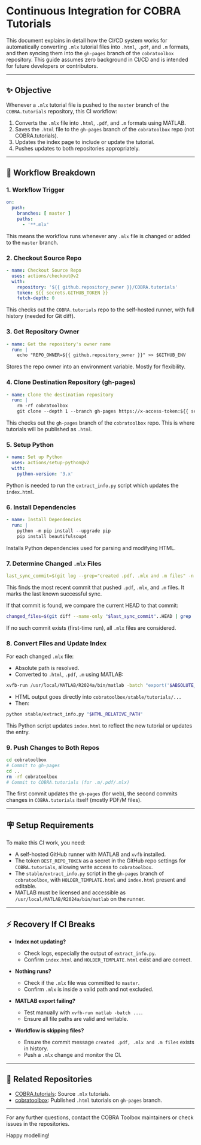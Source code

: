 # Continuous Integration for COBRA Tutorials

This document explains in detail how the CI/CD system works for automatically converting `.mlx` tutorial files into `.html`, `.pdf`, and `.m` formats, and then syncing them into the `gh-pages` branch of the `cobratoolbox` repository. This guide assumes zero background in CI/CD and is intended for future developers or contributors.

---

## ✨ Objective

Whenever a `.mlx` tutorial file is pushed to the `master` branch of the `COBRA.tutorials` repository, this CI workflow:

1. Converts the `.mlx` file into `.html`, `.pdf`, and `.m` formats using MATLAB.
2. Saves the `.html` file to the `gh-pages` branch of the `cobratoolbox` repo (not COBRA.tutorials).
3. Updates the index page to include or update the tutorial.
4. Pushes updates to both repositories appropriately.

---

## 📄 Workflow Breakdown

### 1. **Workflow Trigger**

```yaml
on:
  push:
    branches: [ master ]
    paths:
      - '**.mlx'
```

This means the workflow runs whenever any `.mlx` file is changed or added to the `master` branch.

### 2. **Checkout Source Repo**

```yaml
- name: Checkout Source Repo
  uses: actions/checkout@v2
  with:
    repository: '${{ github.repository_owner }}/COBRA.tutorials'
    token: ${{ secrets.GITHUB_TOKEN }}
    fetch-depth: 0
```

This checks out the `COBRA.tutorials` repo to the self-hosted runner, with full history (needed for Git diff).

### 3. **Get Repository Owner**

```yaml
- name: Get the repository's owner name
  run: |
    echo "REPO_OWNER=${{ github.repository_owner }}" >> $GITHUB_ENV
```

Stores the repo owner into an environment variable. Mostly for flexibility.

### 4. **Clone Destination Repository (gh-pages)**

```yaml
- name: Clone the destination repository
  run: |
    rm -rf cobratoolbox
    git clone --depth 1 --branch gh-pages https://x-access-token:${{ secrets.DEST_REPO_TOKEN }}@github.com/opencobra/cobratoolbox.git
```

This checks out the `gh-pages` branch of the `cobratoolbox` repo. This is where tutorials will be published as `.html`.

### 5. **Setup Python**

```yaml
- name: Set up Python
  uses: actions/setup-python@v2
  with:
    python-version: '3.x'
```

Python is needed to run the `extract_info.py` script which updates the `index.html`.

### 6. **Install Dependencies**

```yaml
- name: Install Dependencies
  run: |
    python -m pip install --upgrade pip
    pip install beautifulsoup4
```

Installs Python dependencies used for parsing and modifying HTML.

### 7. **Determine Changed `.mlx` Files**

```yaml
last_sync_commit=$(git log --grep="created .pdf, .mlx and .m files" -n 1 --pretty=format:%H)
```

This finds the most recent commit that pushed `.pdf`, `.mlx`, and `.m` files. It marks the last known successful sync.

If that commit is found, we compare the current HEAD to that commit:

```bash
changed_files=$(git diff --name-only "$last_sync_commit"..HEAD | grep '\.mlx' || true)
```

If no such commit exists (first-time run), all `.mlx` files are considered.

### 8. **Convert Files and Update Index**

For each changed `.mlx` file:

* Absolute path is resolved.
* Converted to `.html`, `.pdf`, `.m` using MATLAB:

```bash
xvfb-run /usr/local/MATLAB/R2024a/bin/matlab -batch "export('$ABSOLUTE_FILE_PATH', '$OUTPUT_FILE_PATH', 'Format', '<html/pdf/m>')"
```

* HTML output goes directly into `cobratoolbox/stable/tutorials/...`
* Then:

```bash
python stable/extract_info.py "$HTML_RELATIVE_PATH"
```

This Python script updates `index.html` to reflect the new tutorial or updates the entry.

### 9. **Push Changes to Both Repos**

```bash
cd cobratoolbox
# Commit to gh-pages
cd ..
rm -rf cobratoolbox
# Commit to COBRA.tutorials (for .m/.pdf/.mlx)
```

The first commit updates the `gh-pages` (for web), the second commits changes in `COBRA.tutorials` itself (mostly PDF/M files).

---

## 🪧 Setup Requirements

To make this CI work, you need:

* A self-hosted GitHub runner with MATLAB and `xvfb` installed.
* The token `DEST_REPO_TOKEN` as a secret in the GitHub repo settings for `COBRA.tutorials`, allowing write access to `cobratoolbox`.
* The `stable/extract_info.py` script in the `gh-pages` branch of `cobratoolbox`, with `HOLDER_TEMPLATE.html` and `index.html` present and editable.
* MATLAB must be licensed and accessible as `/usr/local/MATLAB/R2024a/bin/matlab` on the runner.

---

## ⚡ Recovery If CI Breaks

* **Index not updating?**

  * Check logs, especially the output of `extract_info.py`.
  * Confirm `index.html` and `HOLDER_TEMPLATE.html` exist and are correct.

* **Nothing runs?**

  * Check if the `.mlx` file was committed to `master`.
  * Confirm `.mlx` is inside a valid path and not excluded.

* **MATLAB export failing?**

  * Test manually with `xvfb-run matlab -batch ...`.
  * Ensure all file paths are valid and writable.

* **Workflow is skipping files?**

  * Ensure the commit message `created .pdf, .mlx and .m files` exists in history.
  * Push a `.mlx` change and monitor the CI.

---

## 🔗 Related Repositories

* [COBRA.tutorials](https://github.com/opencobra/COBRA.tutorials): Source `.mlx` tutorials.
* [cobratoolbox](https://github.com/opencobra/cobratoolbox): Published `.html` tutorials on `gh-pages` branch.

---

For any further questions, contact the COBRA Toolbox maintainers or check issues in the repositories.

Happy modelling!
